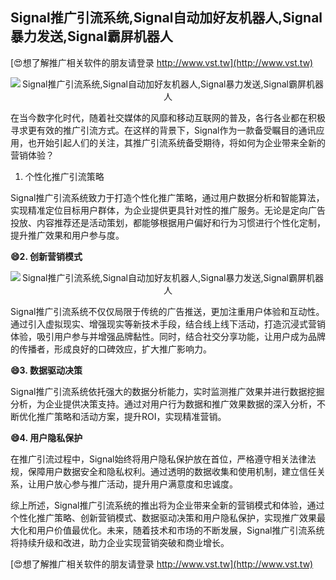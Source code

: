 ## **Signal推广引流系统,Signal自动加好友机器人,Signal暴力发送,Signal霸屏机器人**

[😍想了解推广相关软件的朋友请登录 http://www.vst.tw](http://www.vst.tw)

 <center><img src="https://vst.tw/MP4/tuiguang/png/3.png" alt="Signal推广引流系统,Signal自动加好友机器人,Signal暴力发送,Signal霸屏机器人"></center>

在当今数字化时代，随着社交媒体的风靡和移动互联网的普及，各行各业都在积极寻求更有效的推广引流方式。在这样的背景下，Signal作为一款备受瞩目的通讯应用，也开始引起人们的关注，其推广引流系统备受期待，将如何为企业带来全新的营销体验？

1. 个性化推广引流策略

Signal推广引流系统致力于打造个性化推广策略，通过用户数据分析和智能算法，实现精准定位目标用户群体，为企业提供更具针对性的推广服务。无论是定向广告投放、内容推荐还是活动策划，都能够根据用户偏好和行为习惯进行个性化定制，提升推广效果和用户参与度。

**😄2. 创新营销模式**

 <center><img src="https://vst.tw/MP4/tuiguang/png/4.png" alt="Signal推广引流系统,Signal自动加好友机器人,Signal暴力发送,Signal霸屏机器人"></center>

Signal推广引流系统不仅仅局限于传统的广告推送，更加注重用户体验和互动性。通过引入虚拟现实、增强现实等新技术手段，结合线上线下活动，打造沉浸式营销体验，吸引用户参与并增强品牌黏性。同时，结合社交分享功能，让用户成为品牌的传播者，形成良好的口碑效应，扩大推广影响力。

**😄3. 数据驱动决策**

Signal推广引流系统依托强大的数据分析能力，实时监测推广效果并进行数据挖掘分析，为企业提供决策支持。通过对用户行为数据和推广效果数据的深入分析，不断优化推广策略和活动方案，提升ROI，实现精准营销。

**😄4. 用户隐私保护**

在推广引流过程中，Signal始终将用户隐私保护放在首位，严格遵守相关法律法规，保障用户数据安全和隐私权利。通过透明的数据收集和使用机制，建立信任关系，让用户放心参与推广活动，提升用户满意度和忠诚度。

综上所述，Signal推广引流系统的推出将为企业带来全新的营销模式和体验，通过个性化推广策略、创新营销模式、数据驱动决策和用户隐私保护，实现推广效果最大化和用户价值最优化。未来，随着技术和市场的不断发展，Signal推广引流系统将持续升级和改进，助力企业实现营销突破和商业增长。

[😍想了解推广相关软件的朋友请登录 http://www.vst.tw](http://www.vst.tw)



